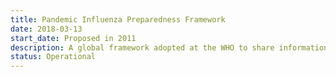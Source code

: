 ```yaml
---
title: Pandemic Influenza Preparedness Framework
date: 2018-03-13
start_date: Proposed in 2011
description: A global framework adopted at the WHO to share information and viruses and to commit industry to contribute to a fund.
status: Operational
---
```

